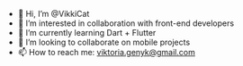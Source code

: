 - 👋 Hi, I’m @VikkiCat
- 👀 I’m interested in collaboration with front-end developers 
- 🌱 I’m currently learning Dart + Flutter
- 💞️ I’m looking to collaborate on mobile projects
- 📫 How to reach me:  viktoria.genyk@gmail.com

<!---
VikkiCat/VikkiCat is a ✨ special ✨ repository because its `README.md` (this file) appears on your GitHub profile.
You can click the Preview link to take a look at your changes.
--->
